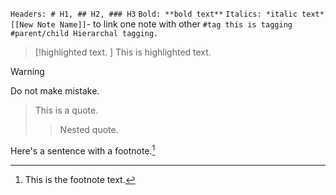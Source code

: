 `Headers: # H1, ## H2, ### H3`
`Bold: **bold text**`
`Italics: *italic text*`
`[[New Note Name]]`- to link one note with other
`#tag this is tagging`
`#parent/child Hierarchal tagging.`
>[!highlighted text. ]
>This is highlighted text.

>[!Warning]
>Do not make mistake.

> This is a quote.
> > Nested quote.

Here's a sentence with a footnote.[^1]

[^1]: This is the footnote text.

